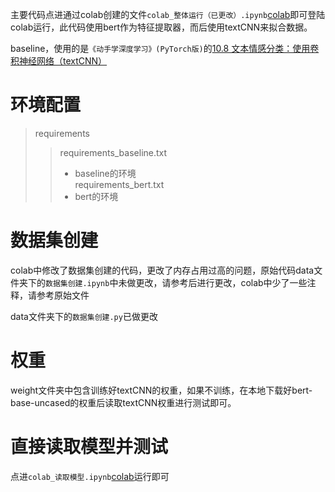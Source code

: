 主要代码点进通过colab创建的文件`colab_整体运行（已更改）.ipynb`[colab](https://colab.research.google.com/github/vux979/Medical-sentiment-analysis/blob/main/colab_整体运行（已更改）.ipynb)即可登陆colab运行，此代码使用bert作为特征提取器，而后使用textCNN来拟合数据。

baseline，使用的是`《动手学深度学习》(PyTorch版)`的[10.8 文本情感分类：使用卷积神经网络（textCNN）](https://tangshusen.me/Dive-into-DL-PyTorch/#/chapter10_natural-language-processing/10.8_sentiment-analysis-cnn)     

# 环境配置
> requirements
>> requirements_baseline.txt      
>> - baseline的环境     
>> requirements_bert.txt
>> - bert的环境

# 数据集创建
colab中修改了数据集创建的代码，更改了内存占用过高的问题，原始代码data文件夹下的`数据集创建.ipynb`中未做更改，请参考后进行更改，colab中少了一些注释，请参考原始文件

data文件夹下的`数据集创建.py`已做更改

# 权重
weight文件夹中包含训练好textCNN的权重，如果不训练，在本地下载好bert-base-uncased的权重后读取textCNN权重进行测试即可。

# 直接读取模型并测试
点进`colab_读取模型.ipynb`[colab](https://colab.research.google.com/github/vux979/Medical-sentiment-analysis/blob/main/colab_读取模型.ipynb)运行即可
